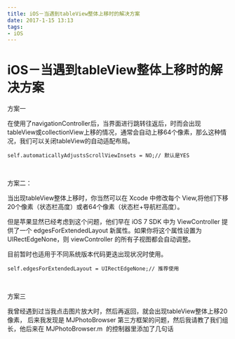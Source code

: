```yaml
---
title: iOS－当遇到tableView整体上移时的解决方案
date: 2017-1-15 13:13
tags:
- iOS
---
```




# iOS－当遇到tableView整体上移时的解决方案

方案一

在使用了navigationController后，当界面进行跳转往返后，时而会出现tableView或collectionView上移的情况，通常会自动上移64个像素，那么这种情况，我们可以关闭tableView的自动适配布局。

```objc
self.automaticallyAdjustsScrollViewInsets = NO;// 默认是YES
```

 

方案二：

当出现tableView整体上移时，你当然可以在 Xcode 中修改每个 View,将他们下移20个像素（状态栏高度）或者64个像素（状态栏+导航栏高度）。

但是苹果显然已经考虑到这个问题，他们早在 iOS 7 SDK 中为 ViewController 提供了一个 edgesForExtendedLayout 新属性。如果你将这个属性设置为UIRectEdgeNone，则 viewController 的所有子视图都会自动调整。

目前暂时也适用于不同系统版本代码更迭出现状况时使用。

```objc
self.edgesForExtendedLayout = UIRectEdgeNone;// 推荐使用
```

 

方案三

我曾经遇到过当我点击图片放大时，然后再返回，就会出现tableView整体上移20像素， 后来我发现是 MJPhotoBrowser 第三方框架的问题，然后我请教了我们组长，他后来在 MJPhotoBrowser.m  的控制器里添加了几句话